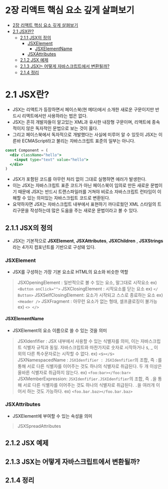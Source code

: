 # 2장 리액트 핵심 요소 깊게 살펴보기

- [2장 리액트 핵심 요소 깊게 살펴보기](#2장-리액트-핵심-요소-깊게-살펴보기)
- [2.1 JSX란?](#21-jsx란)
  - [2.1.1 JSX의 정의](#211-jsx의-정의)
    - [JSXElement](#jsxelement)
      - [JSXElementName](#jsxelementname)
    - [JSXAttributes](#jsxattributes)
  - [2.1.2 JSX 예제](#212-jsx-예제)
  - [2.1.3 JSX는 어떻게 자바스크립트에서 변환될까?](#213-jsx는-어떻게-자바스크립트에서-변환될까)
  - [2.1.4 정리](#214-정리)

# 2.1 JSX란?
* JSX는 리액트가 등장하면서 페이스북(현 메타)에서 소개한 새로운 구문이지만 반드시 리액트에서만 사용하라는 법은 없다.
* JSX는 흔히 개발자들이 알고있는 XML과 유사한 내장형 구문이며, 리액트에 종속적이지 않은 독자적인 문법으로 보는 것이 옳다.
* 그리고 페이스북에서 독자적으로 개발했다는 사실에 미루어 알 수 있듯이 JSX는 이른바 ECMAScript라고 불리는 자바스크립트 표준의 일부는 아니다.

```jsx
const Component = (
  <div className="hello">
    <input type="text" value="hello">
  </div>
)
```
* JSX가 포함된 코드를 아무런 처리 없이 그대로 실행하면 에러가 발생한다.
* 이는 JSX는 자바스크립트 표준 코드가 아닌 페이스북이 임의로 만든 새로운 문법이기 때문에 JSX는 반드시 트랜스파일러를 거쳐야 비로소 자바스크립트 런타임이 이해할 수 있는 의미있는 자바스크립트 코드로 변환된다.
* 요약하자면 JSX는 자바스크립트 내부에서 표현하기 까다로웠던 XML 스타일의 트리구문을 작성하는데 많은 도움을 주는 새로운 문법이라고 볼 수 있다.


## 2.1.1 JSX의 정의
* JSX는 기본적으로 <b>JSXElement</b>, <b>JSXAttributes</b>, <b>JSXChildren</b> , <b>JSXStrings</b>라는 4가지 컴포넌트를 기반으로 구성돼 있다.

### JSXElement
* JSX를 구성하는 가장 기본 요소로 HTML의 요소와 비슷한 역할

> JSXOpeningElement : 일반적으로 볼 수 있는 요소, 말그대로 시작요소
>   ex) ```<Button onClick="">```
> JSXClosingElement : 시작요소를 닫는 요소
>   ex) ```</ Button>```
> JSXSelfClosingElement: 요소가 시작되고 스스로 종료하는 요소
>   ex) ```<Header />```
> JSXFragment : 아무런 요소가 없는 형태, 셀프클로징이 불가능
>   ex) ```<> </>```


#### JSXElementName
* JSXElement의 요소 이름으로 쓸 수 있는 것을 의미

> JSXIdenfifier : JSX 내부에서 사용할 수 있는 식별자를 의미, 이는 자바스크립트 식별자 규칙과 동일. 자바스크립트와 마찬가지로 숫자로 시작하거나 `$`, _ 이 외의 다른 특수문자로는 시작할 수 없다.
>  ex) ```<$></$>```
> JSXNamespacedName : ```JSXIdenfifier : JSXIdenfifier```의 조합, 즉 `:`를 통해 서로 다른 식별자를 이어주는 것도 하나의 식별자로 취급된다. 두 개 이상은 올바른 식별자로 취급하지 않는다.
>  ex) ```<foo:bar></foo:bar>```
> JSXMemberExpression: ```JSXIdenfifier.JSXIdenfifier```의 조합, 즉 `.`을 통해 서로 다른 식별자를 이어주는 것도 하나의 식별자로 취급된다. `.`을 여러개 이어서 하는 것도 가능하다.
>  ex) ```<foo.bar.baz></foo.bar.baz>```


### JSXAttributes
* JSXElement에 부여할 수 있는 속성을 의미

> JSXSpreadAttributes

## 2.1.2 JSX 예제

## 2.1.3 JSX는 어떻게 자바스크립트에서 변환될까?

## 2.1.4 정리
